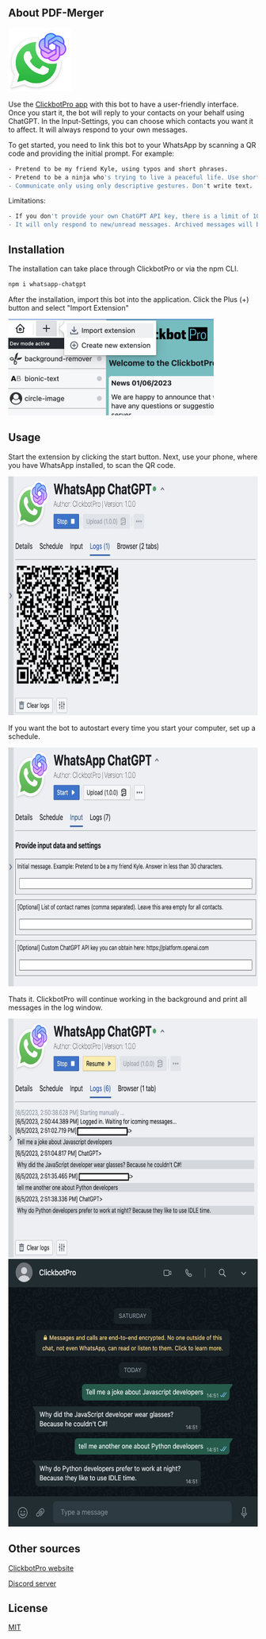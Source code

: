 ## About PDF-Merger

<img src="icon.png" width="128" height="128" />

Use the [ClickbotPro app](https://clickbot.pro) with this bot to have a user-friendly interface. Once you start it, the bot will reply to your contacts on your behalf using ChatGPT. In the Input-Settings, you can choose which contacts you want it to affect. It will always respond to your own messages.

To get started, you need to link this bot to your WhatsApp by scanning a QR code and providing the initial prompt.
For example:
```bash
- Pretend to be my friend Kyle, using typos and short phrases.
- Pretend to be a ninja who's trying to live a peaceful life. Use short answers. Stay in character forever.
- Communicate only using only descriptive gestures. Don't write text.
```

Limitations:
```bash
- If you don't provide your own ChatGPT API key, there is a limit of 100 messages per day.
- It will only respond to new/unread messages. Archived messages will be ignored.
```

## Installation

The installation can take place through ClickbotPro or via the npm CLI.

```bash
npm i whatsapp-chatgpt
```

After the installation, import this bot into the application. Click the Plus (+) button and select "Import Extension"

<img src="public/importExtension.png" width="415" height="194" />

## Usage

Start the extension by clicking the start button. Next, use your phone, where you have WhatsApp installed, to scan the QR code.

<img src="screenshot_1.jpg" width="716" height="481"/>

If you want the bot to autostart every time you start your computer, set up a schedule.

<img src="screenshot_2.jpg" width="716" height="481"/>

Thats it. ClickbotPro will continue working in the background and print all messages in the log window.

<img src="screenshot_3.jpg" width="716" height="481"/>

<img src="screenshot_4.jpg" width="586" height="539"/>

## Other sources

[ClickbotPro website](https://clickbot.pro)

[Discord server](https://discord.gg/CNh88zDTPh)

## License

[MIT](https://choosealicense.com/licenses/mit/)